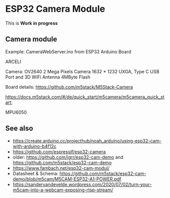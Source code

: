 # ESP32 Camera Module

This is **Work in progress**

## Camera module


Example: CameraWebServer.ino from ESP32 Arduino Board


ARCELI

Camera: OV2640 2 Mega Pixels Camera 1632 * 1232 UXGA,
Type C USB Port and 3D WiFi Antenna
4MByte Flash

<!-- DOWDQ6 -->

<!-- Camera: OV5640 2 Mega Pixels Camera 1632 * 1232 UXGA, -->


Board details: <https://github.com/m5stack/M5Stack-Camera>

<https://docs.m5stack.com/#/de/quick_start/m5camera/m5camera_quick_start>;


 MPU6050


## See also

* <https://create.arduino.cc/projecthub/noah_arduino/using-esp32-cam-with-arduino-b4f12c>
* <https://github.com/espressif/esp32-camera>
* older: <https://github.com/igrr/esp32-cam-demo> and <https://github.com/m5stack/esp32-cam-demo>
* <https://www.fambach.net/esp32-cam-modul/>
* Datasheet & Schema: <https://github.com/m5stack/esp32-cam-demo/blob/m5cam/M5CAM-ESP32-A1-POWER.pdf>
* <https://sandervandevelde.wordpress.com/2020/07/02/turn-your-m5cam-into-a-webcam-exposing-rtsp-stream/>
